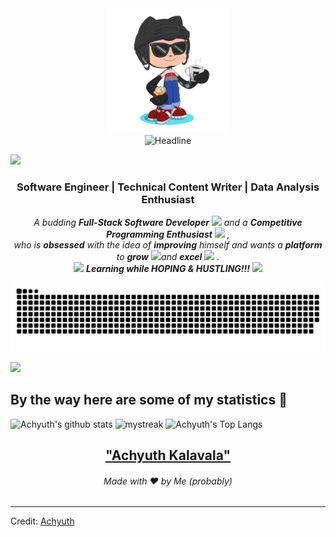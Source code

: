  <div align=center>
        <img src="https://raw.githubusercontent.com/AhmedFathyDev/AhmedFathyDev/main/GitHub.png" alt="GitHub Octocat Drinking a Cup of Coffee" height="200">
    </div>
<!--     https://github.com/0xAbdulKhalid/0xAbdulKhalid/raw/main/assets/mdImages/about_me.gif -->
    <div align=center>
        <img src="https://readme-typing-svg.herokuapp.com?font=Architects+Daughter&color=7AF79A&size=32&center=true&vCenter=true&width=600&height=50&lines=Hi+there+I'm+Achyuth+Kalavala+%F0%9F%91%8B;Full+stack+developer;Problem+Solver;Enthusiast" alt="Headline" />
    </div>
    
<a href="https://github.com/achyuthkp27"><img src="https://user-images.githubusercontent.com/73097560/115834477-dbab4500-a447-11eb-908a-139a6edaec5c.gif"></a>

<h3 align="center">Software Engineer | Technical Content Writer | Data Analysis Enthusiast</h3>
<p align="center">
  <em>
    A budding <b>Full-Stack Software Developer</b> <img src="https://github.com/TheDudeThatCode/TheDudeThatCode/blob/master/Assets/Developer.gif" width="30px"> and a <b>Competitive Programming Enthusiast</b>&nbsp;<img src="https://github.com/TheDudeThatCode/TheDudeThatCode/blob/master/Assets/Designer.gif" width="36px">&nbsp,<br>who is <b>obsessed</b>
    with the idea of <b>improving</b> himself and wants a <b>platform</b> to 
    <b>grow</b> <img src="https://github.com/TheDudeThatCode/TheDudeThatCode/blob/master/Assets/Rocket.gif" width="18px">and 
    <b>excel</b> <img src="https://github.com/TheDudeThatCode/TheDudeThatCode/blob/master/Assets/Medal.gif" width="20px">&nbsp.
  </em> 
  <br>
  <img src="https://media.giphy.com/media/VgCDAzcKvsR6OM0uWg/giphy.gif" width="50" /> <b><i>Learning while HOPING & HUSTLING!!!</i></b> <img src="https://media.giphy.com/media/7j2hfyeVcDtf2/giphy.gif" width="50" />
</p>
<div align="center">
  <a href="https://achyuthkp27.github.io/Portfolio/">
  <img  src="https://github.com/1999AZZAR/1999AZZAR/blob/main/resources/img/grid-snake.svg"
       alt="snake" /></a>
</div>

<a href="https://github.com/achyuthkp27"><img src="https://user-images.githubusercontent.com/73097560/115834477-dbab4500-a447-11eb-908a-139a6edaec5c.gif"></a>

## By the way here are some of my statistics 🚀
![Achyuth's github stats](https://github-readme-stats.vercel.app/api?username=achyuthkp27&show_icons=true&theme=tokyonight)
<img src="https://github-readme-streak-stats.herokuapp.com/?user=achyuthkp27&theme=tokyonight" alt="mystreak"/>
![Achyuth's Top Langs](https://github-readme-stats.vercel.app/api/top-langs/?username=achyuthkp27&theme=tokyonight&layout=compact)

<h2 align="center"><a href="https://github.com/achyuthkp27">"Achyuth Kalavala"</a></h2>
<h6 align="center">Made with ❤️ by Me (probably)</h6>

------
Credit: [Achyuth](https://github.com/achyuthkp27)
